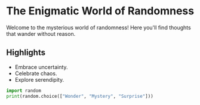 # The Enigmatic World of Randomness

Welcome to the mysterious world of randomness! Here you'll find thoughts that wander without reason.

## Highlights

- Embrace uncertainty.
- Celebrate chaos.
- Explore serendipity.

```python
import random
print(random.choice(["Wonder", "Mystery", "Surprise"]))
```
